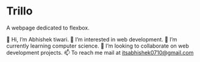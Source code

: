 # Trillo
A webpage dedicated to flexbox.
 
👋 Hi, I’m Abhishek tiwari.
👀 I’m interested in web development.
🌱 I’m currently learning computer science.
💞️ I’m looking to collaborate on web development projects.
📫 To reach me mail at itsabhishek0710@gmail.com
